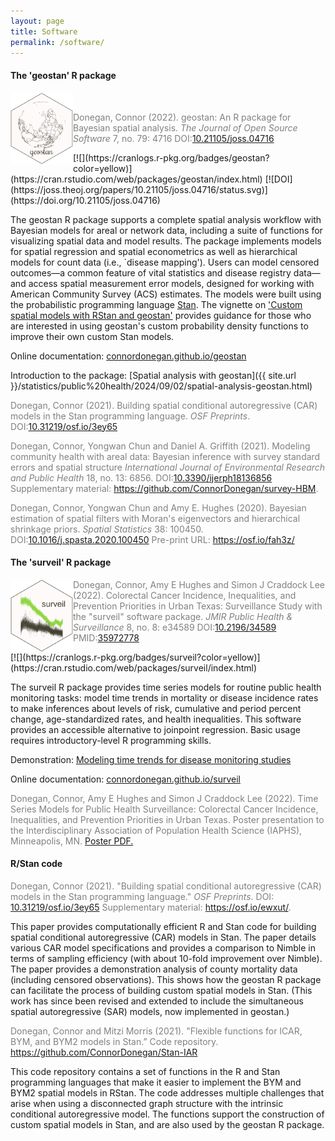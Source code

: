 ```yaml
---
layout: page
title: Software
permalink: /software/
---
```



#### The 'geostan' R package

<img src="/assets/geostan-logo.png" align="left" width="100" /> <br />
<p style="color:Gray">Donegan, Connor (2022). geostan: An R package for Bayesian spatial analysis. <em>The Journal of Open Source Software</em> 7, no. 79: 4716 DOI:<a href="https://doi.org/10.21105/joss.04716">10.21105/joss.04716</a></p>  [![](https://cranlogs.r-pkg.org/badges/geostan?color=yellow)](https://cran.rstudio.com/web/packages/geostan/index.html) [![DOI](https://joss.theoj.org/papers/10.21105/joss.04716/status.svg)](https://doi.org/10.21105/joss.04716)

<p> The geostan R package supports a complete spatial analysis workflow with Bayesian models for areal or network data, including a suite of functions for visualizing spatial data and model results. The package implements models for spatial regression and spatial econometrics as well as hierarchical models for count data (i.e., `disease mapping'). Users can model censored outcomes&mdash;a common feature of vital statistics and disease registry data&mdash;and access spatial measurement error models, designed for working with American Community Survey (ACS) estimates. The models were built using the probabilistic programming language <a href="https://mc-stan.org">Stan</a>. The vignette on <a href="https://connordonegan.github.io/geostan/articles/index.html">'Custom spatial models with RStan and geostan'</a> provides guidance for those who are interested in using geostan's custom probability density functions to improve their own custom Stan models.</p>

Online documentation: [connordonegan.github.io/geostan](https://connordonegan.github.io/geostan)

Introduction to the package: [Spatial analysis with geostan]({{ site.url }}/statistics/public%20health/2024/09/02/spatial-analysis-geostan.html) 

<p style="color:Gray">Donegan, Connor (2021). Building spatial conditional autoregressive (CAR) models in the Stan programming language. <em>OSF Preprints</em>. DOI:<a href="https://osf.io/3ey65/">10.31219/osf.io/3ey65</a></p>

<p style="color:Gray">Donegan, Connor, Yongwan Chun and Daniel A. Griffith (2021). Modeling community health with areal data: Bayesian inference with survey standard errors and spatial structure <em>International Journal of Environmental Research and Public Health</em> 18, no. 13: 6856. DOI:<a href="https://doi.org/10.3390/ijerph18136856">10.3390/ijerph18136856</a> Supplementary material: <a href="https://github.com/ConnorDonegan/survey-HBM">https://github.com/ConnorDonegan/survey-HBM</a>.</p>

<p style="color:Gray">Donegan, Connor, Yongwan Chun and Amy E. Hughes (2020). Bayesian estimation of spatial filters with Moran's eigenvectors and hierarchical shrinkage priors. <em>Spatial Statistics</em> 38: 100450. DOI:<a href="https://doi.org/10.1016/j.spasta.2020.100450">10.1016/j.spasta.2020.100450</a> Pre-print URL: <a href="https://osf.io/fah3z">https://osf.io/fah3z/</a></p>

#### The 'surveil' R package

<img src="/assets/surveil-logo.png" align="left" width="100" /> 
<p style="color:Gray"> Donegan, Connor, Amy E Hughes and Simon J Craddock Lee (2022). Colorectal Cancer Incidence, Inequalities, and Prevention Priorities in Urban Texas: Surveillance Study with the "surveil" software package. <em>JMIR Public Health & Surveillance</em> 8, no. 8: e34589 DOI:<a href="https://doi.org/10.2196/34589">10.2196/34589</a> PMID:<a href="https://pubmed.ncbi.nlm.nih.gov/35972778/a">35972778</a> </p>
 [![](https://cranlogs.r-pkg.org/badges/surveil?color=yellow)](https://cran.rstudio.com/web/packages/surveil/index.html)

<p> The surveil R package provides time series models for routine public health monitoring tasks: model time trends in mortality or disease incidence rates to make inferences about levels of risk, cumulative and period percent change, age-standardized rates, and health inequalities. This software provides an accessible alternative to joinpoint regression. Basic usage requires introductory-level R programming skills.</p>

Demonstration: [Modeling time trends for disease monitoring studies](https://connordonegan.github.io/surveil-paper)

Online documentation: [connordonegan.github.io/surveil](https://connordonegan.github.io/surveil)

<p style="color:Gray">Donegan, Connor, Amy E Hughes and Simon J Craddock Lee (2022). Time Series Models for Public Health Surveillance: Colorectal Cancer Incidence, Inequalities, and Prevention Priorities in Urban Texas. Poster presentation to the Interdisciplinary Association of Population Health Science (IAPHS), Minneapolis, MN. <a href="{{ site.baseurl }}/surveil-poster/">Poster PDF.</a> </p>

#### R/Stan code

<p style="color:Gray">Donegan, Connor (2021). "Building spatial conditional autoregressive (CAR) models in the Stan programming language." <em>OSF Preprints</em>. DOI: <a href="https://osf.io/3ey65/">10.31219/osf.io/3ey65</a> Supplementary material: <a href="https://osf.io/ewxut/">https://osf.io/ewxut/</a>.</p>

<p> This paper provides computationally efficient R and Stan code for building spatial conditional autoregressive (CAR) models in Stan. The paper details various CAR model specifications and provides a comparison to Nimble in terms of sampling efficiency (with about 10-fold improvement over Nimble). The paper provides a demonstration analysis of county mortality data (including censored observations). This shows how the geostan R package can facilitate the process of building custom spatial models in Stan. (This work has since been revised and extended to include the simultaneous spatial autoregressive (SAR) models, now implemented in geostan.) </p>

<p style="color:Gray">Donegan, Connor and Mitzi Morris (2021). "Flexible functions for ICAR, BYM, and BYM2 models in Stan.” Code repository. <a href="https://github.com/ConnorDonegan/Stan-IAR">https://github.com/ConnorDonegan/Stan-IAR</a> </p>

<p> This code repository contains a set of functions in the R and Stan programming languages that make it easier to implement the BYM and BYM2 spatial models in RStan. The code addresses multiple challenges that arise when using a disconnected graph structure with the intrinsic conditional autoregressive model. The functions support the construction of custom spatial models in Stan, and are also used by the geostan R package. </p>
